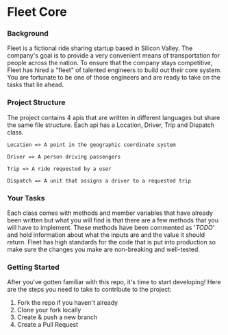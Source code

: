 # Fleet Core

### Background

Fleet is a fictional ride sharing startup based in Silicon Valley. The company's goal is to provide a very convenient means of transportation for people across the nation. To ensure that the company stays competitive, Fleet has hired a "fleet" of talented engineers to build out their core system. You are fortunate to be one of those engineers and are ready to take on the tasks that lie ahead.

### Project Structure

The project contains 4 apis that are written in different languages but share the same file structure. Each api has a Location, Driver, Trip and Dispatch class.

```
Location => A point in the geographic coordinate system

Driver => A person driving passengers

Trip => A ride requested by a user

Dispatch => A unit that assigns a driver to a requested trip
```

### Your Tasks

Each class comes with methods and member variables that have already been written but what you will find is that there are a few methods that you will have to implement. These methods have been commented as '_TODO_' and hold information about what the inputs are and the value it should return. Fleet has high standards for the code that is put into production so make sure the changes you make are non-breaking and well-tested.

### Getting Started

After you've gotten familiar with this repo, it's time to start developing! Here are the steps you need to take to contribute to the project:

1. Fork the repo if you haven't already
2. Clone your fork locally
3. Create & push a new branch
4. Create a Pull Request
